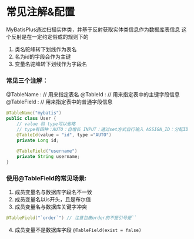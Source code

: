 # 常见注解&配置

MyBatisPlus通过扫描实体类，并基于反射获取实体类信息作为数据库表信息
这个反射是在一定约定俗成的规则下的
1. 类名驼峰转下划线作为表名
2. 名为id的字段会作为主键
3. 变量名驼峰转下划线作为字段名

### 常见三个注解：

@TableName : // 用来指定表名
@TableId : // 用来指定表中的主键字段信息
@TableField : // 用来指定表中的普通字段信息

```java
@TableName("mybatis")
public class User {
    // value 和 type可以省略
    // type有四种：AUTO：自增长 INPUT：通过set方式自行输入 ASSIGN_ID：分配ID
    @TableId(value = "id", type ="AUTO")
    private Long id;
    
    @TableField("username")
    private String username;
}
```

### 使用@TableField的常见场景:
1. 成员变量名与数据库字段名不一致
2. 成员变量名以is开头，且是布尔值
3. 成员变量名与数据库关键字冲突
```java
@TableField("`order`") // 注意包裹order的不是引号是``
```
4. 成员变量不是数据库字段
   `@TableField(exist = false)`